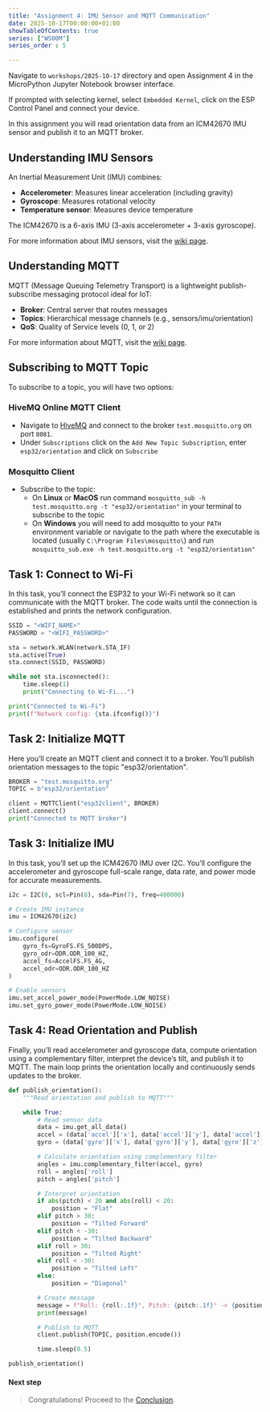 ```yaml
---
title: "Assignment 4: IMU Sensor and MQTT Communication"
date: 2025-10-17T00:00:00+01:00
showTableOfContents: true
series: ["WS00M"]
series_order : 5

---
```


Navigate to `workshops/2025-10-17` directory and open Assignment 4 in the MicroPython Jupyter Notebook browser interface.

If prompted with selecting kernel, select `Embedded Kernel`, click on the ESP Control Panel and connect your device.

In this assignment you will read orientation data from an ICM42670 IMU sensor and publish it to an MQTT broker.

## Understanding IMU Sensors
An Inertial Measurement Unit (IMU) combines:

- **Accelerometer**: Measures linear acceleration (including gravity)
- **Gyroscope**: Measures rotational velocity
- **Temperature sensor**: Measures device temperature

The ICM42670 is a 6-axis IMU (3-axis accelerometer + 3-axis gyroscope).

For more information about IMU sensors, visit the [wiki page](https://en.wikipedia.org/wiki/Inertial_measurement_unit).

## Understanding MQTT
MQTT (Message Queuing Telemetry Transport) is a lightweight publish-subscribe messaging protocol ideal for IoT:

- **Broker**: Central server that routes messages
- **Topics**: Hierarchical message channels (e.g., sensors/imu/orientation)
- **QoS**: Quality of Service levels (0, 1, or 2)

For more information about MQTT, visit the [wiki page](https://en.wikipedia.org/wiki/MQTT).


## Subscribing to MQTT Topic

To subscribe to a topic, you will have two options:

### HiveMQ Online MQTT Client

- Navigate to [HiveMQ](https://www.hivemq.com/demos/websocket-client/) and connect to the broker `test.mosquitto.org` on port `8081`.
- Under `Subscriptions` click on the `Add New Topic Subscription`, enter `esp32/orientation` and click on `Subscribe`

### Mosquitto Client

- Subscribe to the topic:
  - On **Linux** or **MacOS** run command `mosquitto_sub -h test.mosquitto.org -t "esp32/orientation"` in your terminal to subscribe to the topic
  - On **Windows** you will need to add mosquitto to your `PATH` environment variable or navigate to the path where the executable is located (usually `C:\Program Files\mosquitto\`) and run `mosquitto_sub.exe -h test.mosquitto.org -t "esp32/orientation"`

## Task 1: Connect to Wi-Fi

In this task, you’ll connect the ESP32 to your Wi-Fi network so it can communicate with the MQTT broker.
The code waits until the connection is established and prints the network configuration.

```python
SSID = "<WIFI_NAME>"
PASSWORD = "<WIFI_PASSWORD>"

sta = network.WLAN(network.STA_IF)
sta.active(True)
sta.connect(SSID, PASSWORD)

while not sta.isconnected():
    time.sleep(1)
    print("Connecting to Wi-Fi...")

print("Connected to Wi-Fi")
print(f"Network config: {sta.ifconfig()}")
```

## Task 2: Initialize MQTT

Here you’ll create an MQTT client and connect it to a broker.
You’ll publish orientation messages to the topic "esp32/orientation".

```python
BROKER = "test.mosquitto.org"
TOPIC = b"esp32/orientation"

client = MQTTClient("esp32client", BROKER)
client.connect()
print("Connected to MQTT broker")
```

## Task 3: Initialize IMU

In this task, you’ll set up the ICM42670 IMU over I2C.
You’ll configure the accelerometer and gyroscope full-scale range, data rate, and power mode for accurate measurements.

```python
i2c = I2C(0, scl=Pin(8), sda=Pin(7), freq=400000)

# Create IMU instance
imu = ICM42670(i2c)

# Configure sensor
imu.configure(
    gyro_fs=GyroFS.FS_500DPS,
    gyro_odr=ODR.ODR_100_HZ,
    accel_fs=AccelFS.FS_4G,
    accel_odr=ODR.ODR_100_HZ
)

# Enable sensors
imu.set_accel_power_mode(PowerMode.LOW_NOISE)
imu.set_gyro_power_mode(PowerMode.LOW_NOISE)
```

## Task 4: Read Orientation and Publish

Finally, you’ll read accelerometer and gyroscope data, compute orientation using a complementary filter, interpret the device’s tilt, and publish it to MQTT.
The main loop prints the orientation locally and continuously sends updates to the broker.

```python
def publish_orientation():
    """Read orientation and publish to MQTT"""

    while True:
        # Read sensor data
        data = imu.get_all_data()
        accel = (data['accel']['x'], data['accel']['y'], data['accel']['z'])
        gyro = (data['gyro']['x'], data['gyro']['y'], data['gyro']['z'])

        # Calculate orientation using complementary filter
        angles = imu.complementary_filter(accel, gyro)
        roll = angles['roll']
        pitch = angles['pitch']

        # Interpret orientation
        if abs(pitch) < 20 and abs(roll) < 20:
            position = "Flat"
        elif pitch > 30:
            position = "Tilted Forward"
        elif pitch < -30:
            position = "Tilted Backward"
        elif roll > 30:
            position = "Tilted Right"
        elif roll < -30:
            position = "Tilted Left"
        else:
            position = "Diagonal"

        # Create message
        message = f"Roll: {roll:.1f}°, Pitch: {pitch:.1f}° -> {position}"
        print(message)

        # Publish to MQTT
        client.publish(TOPIC, position.encode())

        time.sleep(0.5)

publish_orientation()
```

#### Next step

> Congratulations! Proceed to the [Conclusion](../#conclusion).
